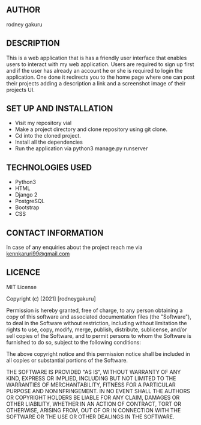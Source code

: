 ## AUTHOR
rodney gakuru

## DESCRIPTION
This is a web application that is has a friendly user interface that enables users to interact with my web application. Users are required to sign up first and if the user has already an account he or she is required to login the application. One done it redirects you to the home page where one can post their projects adding a description a link and a screenshot image of their projects UI.

## SET UP AND INSTALLATION
* Visit my repository vial 
* Make a project directory and clone repository using git clone.
* Cd into the cloned project.
* Install all the dependencies
* Run the application via python3 manage.py runserver

## TECHNOLOGIES USED 
* Python3
* HTML 
* Django 2
* PostgreSQL
* Bootstrap
* CSS

## CONTACT INFORMATION
In case of any enquiries about the project reach me via kennkaruri99@gmail.com

## LICENCE 
MIT License

Copyright (c) [2021] [rodneygakuru]

Permission is hereby granted, free of charge, to any person obtaining a copy of this software and associated documentation files (the "Software"), to deal in the Software without restriction, including without limitation the rights to use, copy, modify, merge, publish, distribute, sublicense, and/or sell copies of the Software, and to permit persons to whom the Software is furnished to do so, subject to the following conditions:

The above copyright notice and this permission notice shall be included in all copies or substantial portions of the Software.

THE SOFTWARE IS PROVIDED "AS IS", WITHOUT WARRANTY OF ANY KIND, EXPRESS OR IMPLIED, INCLUDING BUT NOT LIMITED TO THE WARRANTIES OF MERCHANTABILITY, FITNESS FOR A PARTICULAR PURPOSE AND NONINFRINGEMENT. IN NO EVENT SHALL THE AUTHORS OR COPYRIGHT HOLDERS BE LIABLE FOR ANY CLAIM, DAMAGES OR OTHER LIABILITY, WHETHER IN AN ACTION OF CONTRACT, TORT OR OTHERWISE, ARISING FROM, OUT OF OR IN CONNECTION WITH THE SOFTWARE OR THE USE OR OTHER DEALINGS IN THE SOFTWARE.